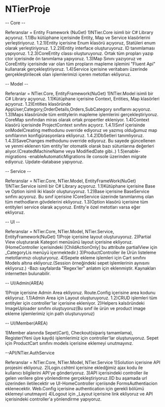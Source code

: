 # NTierProje
-- Core --

Referanslar = Entity Framework (NuGet)
1)NTier.Core isimli bir C# Library açıyoruz.
1.1)Bu kütüphane içerisinde Entity, Map ve Service klasörlerini yerleştiriyoruz.
1.2.1)Entity içerisine Enum klasörü açıyoruz, Statüleri enum olarak yerleştiriyoruz.
1.2.2)IEntity interface oluşturuyoruz. ID tanımlaması yapıyoruz.
1.2.3)CoreEntity classı oluşturuyoruz. Ortak tüm propları yazıp ctor içerisinde ön tanımlama yapıyoruz.
1.3)Map Sınını yazıyoruz ve CoreEntity içerisinde var olan tüm propların mapleme işlemini "Fluent Api" kullanarak gerçekleştiriyoruz.
1.4)Service içerisine veritabanı üzerinde gerçekleştirilecek olan işlemlerimizi içeren metotları ekliyoruz.

-- Model --

Referanlar = NTier.Core, EntityFramework(NuGet)
1)NTier.Model isimli bir C# Library açıyoruz.
1.1)Kütüphane içerisine Context, Entities, Map klasörleri açıyoruz.
1.2)Entities klasöründe AppUser,Category,OrderDetails,Orders,SubCategory sınıflarını açıyoruz.
1.3)Maps klasöründe tüm entitylerin mapleme işlemlerini gerçekleştiriyoruz. CoreMap sınıfından miras olarak ortak propertler ekleniyor.
1.4)Context klasörü içerisinde ProjectContext sınıfını açıyorz.
1.4.1)Sınıf içerisinde onModelCreating methodunu override ediyoruz ve yazmış olduğumuz map sınıfılarının konfigürasyonlara ekliyoruz.
1.4.2)DbSetleri tanımlıyoruz.
1.4.3)SaveChanges methodunu override ediyoruz. Bu sayede güncellenen ve yenmi eklenen tüm entity'ler otomatik olarak bazı sütunlarına değerleri alıyor.(CreatedMachineName veya ModifiedDate gibi..)
1.5)enable-migrations -enableAutomaticMigrations ile console üzerinden migrate ediyoruz. Update-database yapıyoruz.

-- Service --

Referanslar = NTier.Core, NTier.Model, EntityFrameWork(NuGet)
1)NTier.Service isimli bir C# Library açıyoruz.
1.1)Kütüphane içerisine Base ve Option isimli iki klasör oluşturuyoruz.
1.2)Base içerisine BaseService sınfını açıyoruz. Bu sınıf içerisine ICoreService üzerinde tanımlanmış olan tüm methodların gövdelerini ekliyoruz.
1.3)Option klasörü içerisine tüm entityleri service olarak açıyoruz. Entity'e özel metotları varsa eğer ekliyoruz.

-- UI --

Referanslar = NTier.Core, NTier.Model, NTier.Service, EntityFramework(NuGet)
1)Proje içerisine layout oluşturuyoruz.
2)Partial View oluşturarak Kategori menüsünü layout içerisine ekliyoruz.
(HomeController içerisindeki [ChildActionOnly] bu attribute partialView için _CategoryLis menüyü içermektedir.)
3)ProductController ile Ürün listeleme metotlarımızı oluşturyoruz.
4)Sepete ekleme işlemleri için Cart sınıfını Models altına ekliyoruz.(Session örneğindeki sepet işlemlerinin aynısını ekliyoruz.)
-Bazı sayfalarda "Regex'ler" anlatım için eklenmiştir. Kaynakları internetten bulunabilir.

-- UI/Admin(AREA)

1)Proje içerisine Admin Area ekliyoruz. Route.Config içerisine area kodunu ekliyoruz.
1.1)Admin Area için Layout oluşturuyoruz.
1.2)CRUD işlemleri tüm entityler için controller'lar içerisine ekleniyor.
2)Helpers kalsöründeki ImageUploader sınıfını oluştuyoruz(Bu sınıf ile ürün ve product image ekleme işlemlerimiz için path oluşturuyoruz)

-- UI/Member(AREA)

1)Member alanında Sepet(Cart), Checkout(sipariş tamamlama), Register(Yeni üye kaydı) işlemlerimiz için controller'lar oluşturuyoruz.
Sepet için ProductCart sınıfını models içerisine eklemeyi unutmayınız.

--API/NTier.AuthService

Referanslar = NTier.Core, NTier.Model, NTier.Service
1)Solution içerisine API projesini ekliyoruz.
2)Login.cshtml içerisine ekledğimiz ajax kodu ile kullanıcı bilgilerini API'ye gönderiyoruz.
3)API içerisindeki controller ile gelen verilere göre yönlendirme gerçekleştiriyoruz.(ID bu aşamada url üzerinden iletilecektir ve UI-HomeController içeriisnde FormsAuthentiacion eklenecektir. Web.Config içerisine authentication için gerekli bölümü eklemeyi unutmayın)
4)Logout için _Layout içerisine link ekliyoruz ve API içerisindeki controller'a yönlendirme yapıyoruz.
